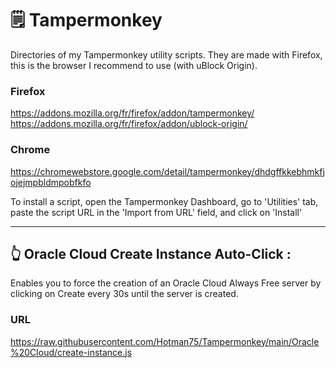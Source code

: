 # 🗒️ Tampermonkey

Directories of my Tampermonkey utility scripts.
They are made with Firefox, this is the browser I recommend to use (with uBlock Origin).

### Firefox
https://addons.mozilla.org/fr/firefox/addon/tampermonkey/
https://addons.mozilla.org/fr/firefox/addon/ublock-origin/

### Chrome
https://chromewebstore.google.com/detail/tampermonkey/dhdgffkkebhmkfjojejmpbldmpobfkfo

To install a script, open the Tampermonkey Dashboard, go to 'Utilities' tab, paste the script URL in the 'Import from URL' field, and click on 'Install'

---

## 👆 Oracle Cloud Create Instance Auto-Click :

Enables you to force the creation of an Oracle Cloud Always Free server by clicking on Create every 30s until the server is created.

### URL
https://raw.githubusercontent.com/Hotman75/Tampermonkey/main/Oracle%20Cloud/create-instance.js
